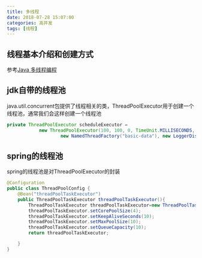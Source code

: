 ```yaml
---
title: 多线程
date: 2018-07-28 15:07:00
categories: 高并发
tags: [线程]
---
```

## 线程基本介绍和创建方式
参考[Java 多线程编程](http://www.runoob.com/java/java-multithreading.html)
## jdk自带的线程池
java.util.concurrent包提供了线程相关的类，ThreadPoolExecutor用于创建一个线程池，通常我们会这样创建一个线程池
```java
private ThreadPoolExecutor scheduleExecutor =
            new ThreadPoolExecutor(100, 100, 0, TimeUnit.MILLISECONDS, new ArrayBlockingQueue<>(100),
                    new NamedThreadFactory("basic-data"), new LoggerDiscardPolicy());
```
## spring的线程池
spring的线程池是对ThreadPoolExecutor的封装
```java
@Configuration
public class ThreadPoolConfig {
    @Bean("threadPoolTaskExecutor")
    public ThreadPoolTaskExecutor threadPoolTaskExecutor(){
        ThreadPoolTaskExecutor threadPoolTaskExecutor=new ThreadPoolTaskExecutor();
        threadPoolTaskExecutor.setCorePoolSize(4);
        threadPoolTaskExecutor.setKeepAliveSeconds(10);
        threadPoolTaskExecutor.setMaxPoolSize(10);
        threadPoolTaskExecutor.setQueueCapacity(10);
        return threadPoolTaskExecutor;

    }
}
```